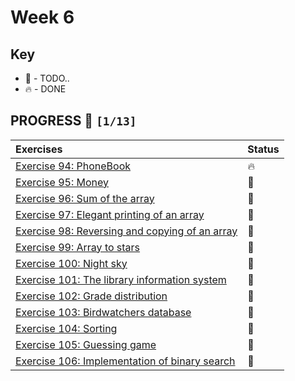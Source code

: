 # Week 6

## Key

*   🚧 - TODO..
*   🔥 - DONE

## PROGRESS 🚀 `[1/13]`

| Exercises  | Status    |
| :------------- | :------------- |
| [Exercise 94: PhoneBook](./Exercise94/PhoneBook.java)  | 🔥 |
| [Exercise 95: Money](./Exercise95/) | 🚧 |
| [Exercise 96: Sum of the array](./Exercise96/) | 🚧 |
| [Exercise 97: Elegant printing of an array](./Exercise97/) | 🚧 |
| [Exercise 98: Reversing and copying of an array](./Exercise98/) | 🚧 |
| [Exercise 99: Array to stars](./Exercise99/) | 🚧 |
| [Exercise 100: Night sky](./Exercise100/) | 🚧 |
| [Exercise 101: The library information system](./Exercise101/) | 🚧 |
| [Exercise 102: Grade distribution](./Exercise102/) | 🚧 |
| [Exercise 103: Birdwatchers database](./Exercise103/) | 🚧 |
| [Exercise 104: Sorting](./Exercise104/) | 🚧 |
| [Exercise 105: Guessing game](./Exercise105/) | 🚧 |
| [Exercise 106: Implementation of binary search](./Exercise106/) | 🚧 |
